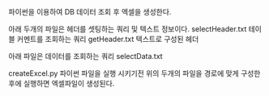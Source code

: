 파이썬을 이용하여 DB 데이터 조회 후 엑셀을 생성한다.

아래 두개의 파일은 헤더를 셋팅하는 쿼리 및 텍스트 정보이다.
selectHeader.txt     테이블 커멘트를 조회하는 쿼리
getHeader.txt        텍스트로 구성된 헤더

아래 파일은 데이터를 조회하는 쿼리
selectData.txt

createExcel.py 파이썬 파일을 실행 시키기전 위의 두개의 파일을 경로에 맞게 구성한 후에 실행하면 엑셀파일이 생성된다.
